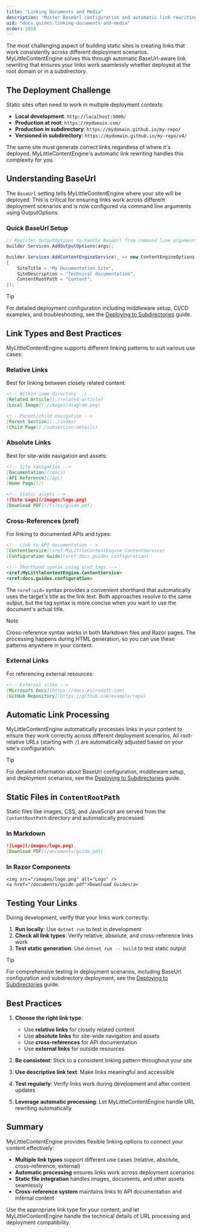 ```yaml
---
title: "Linking Documents and Media"
description: "Master BaseUrl configuration and automatic link rewriting for consistent links across deployment scenarios"
uid: "docs.guides.linking-documents-and-media"
order: 2010
---
```


The most challenging aspect of building static sites is creating links that work consistently across different
deployment scenarios. MyLittleContentEngine solves this through automatic BaseUrl-aware link rewriting that ensures
your links work seamlessly whether deployed at the root domain or in a subdirectory.

## The Deployment Challenge

Static sites often need to work in multiple deployment contexts:

- **Local development**: `http://localhost:5000/`
- **Production at root**: `https://mydomain.com/`
- **Production in subdirectory**: `https://mydomain.github.io/my-repo/`
- **Versioned in subdirectory**: `https://mydomain.github.io/my-repo/v4/`

The same site must generate correct links regardless of where it's deployed. MyLittleContentEngine's automatic link
rewriting handles this complexity for you.

## Understanding BaseUrl

The `BaseUrl` setting tells MyLittleContentEngine where your site will be deployed. This is critical for ensuring links work across different deployment scenarios and is now configured via command line arguments using OutputOptions.

### Quick BaseUrl Setup

```csharp
// Register OutputOptions to handle BaseUrl from command line arguments
builder.Services.AddOutputOptions(args);

builder.Services.AddContentEngineService(_ => new ContentEngineOptions
{
    SiteTitle = "My Documentation Site",
    SiteDescription = "Technical documentation",
    ContentRootPath = "Content",
});
```

> [!TIP]
> For detailed deployment configuration including middleware setup, CI/CD examples, and troubleshooting, see the [Deploying to Subdirectories](xref:docs.guides.deploying-to-subdirectories) guide.

## Link Types and Best Practices

MyLittleContentEngine supports different linking patterns to suit various use cases:

### Relative Links
Best for linking between closely related content:

```markdown
<!-- Within same directory -->
[Related Article](./related-article)
[Local Image](./images/diagram.png)

<!-- Parent/child navigation -->
[Parent Section](../index)
[Child Page](./subsection/details)
```

### Absolute Links
Best for site-wide navigation and assets:

```markdown
<!-- Site navigation -->
[Documentation](/docs)
[API Reference](/api)
[Home Page](/)

<!-- Static assets -->
![Site Logo](/images/logo.png)
[Download PDF](/files/guide.pdf)
```

### Cross-References (xref)
For linking to documented APIs and types:

```markdown
<!-- Link to API documentation -->
[ContentService](xref:MyLittleContentEngine.ContentService)
[Configuration Guide](xref:docs.guides.configuration)

<!-- Shorthand syntax using xref tags -->
<xref:MyLittleContentEngine.ContentService>
<xref:docs.guides.configuration>
```

The `<xref:uid>` syntax provides a convenient shorthand that automatically uses the target's title as the link text. Both approaches resolve to the same output, but the tag syntax is more concise when you want to use the document's actual title.

> [!NOTE]
> Cross-reference syntax works in both Markdown files and Razor pages. The processing happens during HTML generation, so you can use these patterns anywhere in your content.

### External Links
For referencing external resources:

```markdown
<!-- External sites -->
[Microsoft Docs](https://docs.microsoft.com)
[GitHub Repository](https://github.com/example/repo)
```

## Automatic Link Processing

MyLittleContentEngine automatically processes links in your content to ensure they work correctly across different deployment scenarios. All root-relative URLs (starting with `/`) are automatically adjusted based on your site's configuration.

> [!TIP]
> For detailed information about BaseUrl configuration, middleware setup, and deployment scenarios, see the [Deploying to Subdirectories](xref:docs.guides.deploying-to-subdirectories) guide.

## Static Files in `ContentRootPath`

Static files like images, CSS, and JavaScript are served from the `ContentRootPath` directory and automatically
processed:

### In Markdown

```markdown
![Logo](/images/logo.png)
[Download PDF](/documents/guide.pdf)
```

### In Razor Components

```razor
<img src="/images/logo.png" alt="Logo" />
<a href="/documents/guide.pdf">Download Guide</a>
```

## Testing Your Links

During development, verify that your links work correctly:

1. **Run locally**: Use `dotnet run` to test in development
2. **Check all link types**: Verify relative, absolute, and cross-reference links work
3. **Test static generation**: Use `dotnet run -- build` to test static output

> [!TIP]
> For comprehensive testing in deployment scenarios, including BaseUrl configuration and subdirectory deployment, see the [Deploying to Subdirectories](xref:docs.guides.deploying-to-subdirectories) guide.

## Best Practices

1. **Choose the right link type**:
   - Use **relative links** for closely related content
   - Use **absolute links** for site-wide navigation and assets
   - Use **cross-references** for API documentation
   - Use **external links** for outside resources

2. **Be consistent**: Stick to a consistent linking pattern throughout your site

3. **Use descriptive link text**: Make links meaningful and accessible

4. **Test regularly**: Verify links work during development and after content updates

5. **Leverage automatic processing**: Let MyLittleContentEngine handle URL rewriting automatically

## Summary

MyLittleContentEngine provides flexible linking options to connect your content effectively:

- **Multiple link types** support different use cases (relative, absolute, cross-reference, external)
- **Automatic processing** ensures links work across deployment scenarios
- **Static file integration** handles images, documents, and other assets seamlessly
- **Cross-reference system** maintains links to API documentation and internal content

Use the appropriate link type for your content, and let MyLittleContentEngine handle the technical details of URL processing and deployment compatibility.